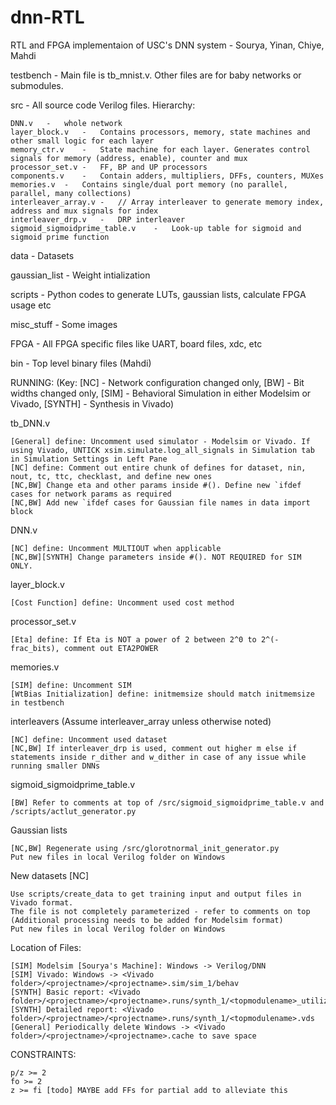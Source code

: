 # dnn-RTL
RTL and FPGA implementaion of USC's DNN system - Sourya, Yinan, Chiye, Mahdi

testbench - Main file is tb_mnist.v. Other files are for baby networks or submodules.

src - All source code Verilog files. Hierarchy:

	DNN.v	-	whole network
	layer_block.v	-	Contains processors, memory, state machines and other small logic for each layer
	memory_ctr.v	-	State machine for each layer. Generates control signals for memory (address, enable), counter and mux
	processor_set.v	-	FF, BP and UP processors
	components.v	-	Contain adders, multipliers, DFFs, counters, MUXes
	memories.v	-	Contains single/dual port memory (no parallel, parallel, many collections)
	interleaver_array.v	-	// Array interleaver to generate memory index, address and mux signals for index
	interleaver_drp.v	-	DRP interleaver
	sigmoid_sigmoidprime_table.v	-	Look-up table for sigmoid and sigmoid prime function

data - Datasets

gaussian_list - Weight intialization

scripts - Python codes to generate LUTs, gaussian lists, calculate FPGA usage etc

misc_stuff - Some images

FPGA - All FPGA specific files like UART, board files, xdc, etc

bin - Top level binary files (Mahdi)



RUNNING: (Key: [NC] - Network configuration changed only, [BW] - Bit widths changed only, [SIM] - Behavioral Simulation in either Modelsim or Vivado, [SYNTH] - Synthesis in Vivado)

tb_DNN.v
	
	[General] define: Uncomment used simulator - Modelsim or Vivado. If using Vivado, UNTICK xsim.simulate.log_all_signals in Simulation tab in Simulation Settings in Left Pane
	[NC] define: Comment out entire chunk of defines for dataset, nin, nout, tc, ttc, checklast, and define new ones
	[NC,BW] Change eta and other params inside #(). Define new `ifdef cases for network params as required
	[NC,BW] Add new `ifdef cases for Gaussian file names in data import block
	
DNN.v

	[NC] define: Uncomment MULTIOUT when applicable
	[NC,BW][SYNTH] Change parameters inside #(). NOT REQUIRED for SIM ONLY.
	
layer_block.v

	[Cost Function] define: Uncomment used cost method

processor_set.v

	[Eta] define: If Eta is NOT a power of 2 between 2^0 to 2^(-frac_bits), comment out ETA2POWER

memories.v

	[SIM] define: Uncomment SIM
	[WtBias Initialization] define: initmemsize should match initmemsize in testbench
	
interleavers (Assume interleaver_array unless otherwise noted)

	[NC] define: Uncomment used dataset
	[NC,BW] If interleaver_drp is used, comment out higher m else if statements inside r_dither and w_dither in case of any issue while running smaller DNNs

	
sigmoid_sigmoidprime_table.v

	[BW] Refer to comments at top of /src/sigmoid_sigmoidprime_table.v and /scripts/actlut_generator.py

Gaussian lists

	[NC,BW] Regenerate using /src/glorotnormal_init_generator.py
	Put new files in local Verilog folder on Windows
	
New datasets [NC]

	Use scripts/create_data to get training input and output files in Vivado format.
	The file is not completely parameterized - refer to comments on top
	(Additional processing needs to be added for Modelsim format)
	Put new files in local Verilog folder on Windows

Location of Files:

	[SIM] Modelsim [Sourya's Machine]: Windows -> Verilog/DNN
	[SIM] Vivado: Windows -> <Vivado folder>/<projectname>/<projectname>.sim/sim_1/behav
	[SYNTH] Basic report: <Vivado folder>/<projectname>/<projectname>.runs/synth_1/<topmodulename>_utilization_synth.rpt
	[SYNTH] Detailed report: <Vivado folder>/<projectname>/<projectname>.runs/synth_1/<topmodulename>.vds
	[General] Periodically delete Windows -> <Vivado folder>/<projectname>/<projectname>.cache to save space


CONSTRAINTS:
	
	p/z >= 2	
	fo >= 2	
	z >= fi [todo] MAYBE add FFs for partial add to alleviate this
